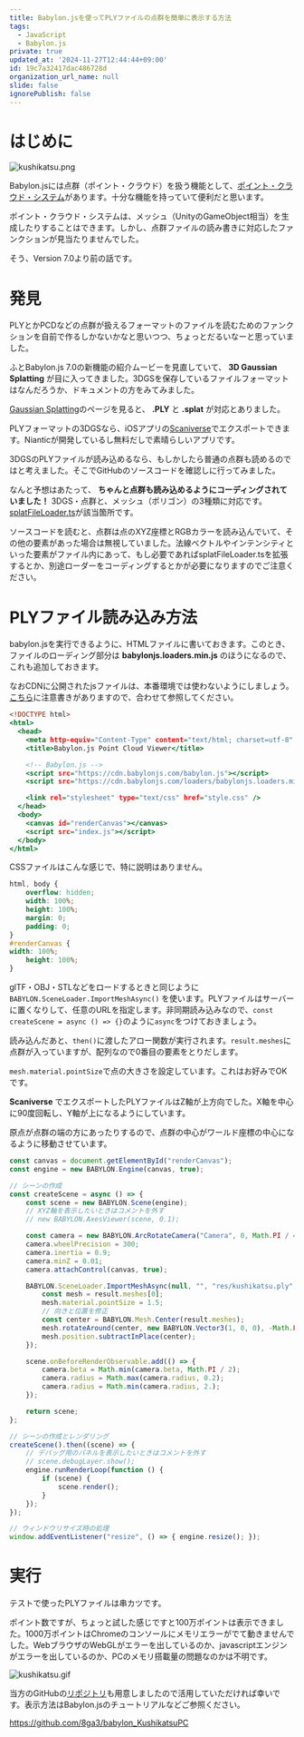 ```yaml
---
title: Babylon.jsを使ってPLYファイルの点群を簡単に表示する方法
tags:
  - JavaScript
  - Babylon.js
private: true
updated_at: '2024-11-27T12:44:44+09:00'
id: 19c7a32417dac486728d
organization_url_name: null
slide: false
ignorePublish: false
---
```

# はじめに

![kushikatsu.png](https://qiita-image-store.s3.ap-northeast-1.amazonaws.com/0/3569302/545d1829-60ef-4b59-16aa-3574d2cd4ebe.png)

Babylon.jsには点群（ポイント・クラウド）を扱う機能として、[ポイント・クラウド・システム](https://doc.babylonjs.com/features/featuresDeepDive/particles/point_cloud_system/)があります。十分な機能を持っていて便利だと思います。

ポイント・クラウド・システムは、メッシュ（UnityのGameObject相当）を生成したりすることはできます。しかし、点群ファイルの読み書きに対応したファンクションが見当たりませんでした。

そう、Version 7.0より前の話です。

# 発見

PLYとかPCDなどの点群が扱えるフォーマットのファイルを読むためのファンクションを自前で作るしかないかなと思いつつ、ちょっとだるいなーと思っていました。

ふとBabylon.js 7.0の新機能の紹介ムービーを見直していて、 **3D Gaussian Splatting** が目に入ってきました。3DGSを保存しているファイルフォーマットはなんだろうか、ドキュメントの方をみてみました。

[Gaussian Splatting](https://doc.babylonjs.com/features/featuresDeepDive/mesh/gaussianSplatting/)のページを見ると、 **.PLY** と **.splat** が対応とありました。

PLYフォーマットの3DGSなら、iOSアプリの[Scaniverse](https://apps.apple.com/jp/app/scaniverse-3d-scanner/id1541433223)でエクスポートできます。Nianticが開発しているし無料だしで素晴らしいアプリです。

3DGSのPLYファイルが読み込めるなら、もしかしたら普通の点群も読めるのではと考えました。そこでGitHubのソースコードを確認しに行ってみました。

なんと予想はあたって、 **ちゃんと点群も読み込めるようにコーディングされていました！** 3DGS・点群と、メッシュ（ポリゴン）の3種類に対応です。[splatFileLoader.ts](https://github.com/BabylonJS/Babylon.js/blob/3725abaed67d26b5a8de053f3aa336deae4373b1/packages/dev/loaders/src/SPLAT/splatFileLoader.ts#L182)が該当箇所です。

ソースコードを読むと、点群は点のXYZ座標とRGBカラーを読み込んでいて、その他の要素があった場合は無視していました。法線ベクトルやインテンシティといった要素がファイル内にあって、もし必要であればsplatFileLoader.tsを拡張するとか、別途ローダーをコーディングするとかが必要になりますのでご注意ください。

# PLYファイル読み込み方法

babylon.jsを実行できるように、HTMLファイルに書いておきます。このとき、ファイルのローディング部分は **babylonjs.loaders.min.js** のほうになるので、これも追加しておきます。

なおCDNに公開されたjsファイルは、本番環境では使わないようにしましょう。[こちら](https://doc.babylonjs.com/setup/frameworkPackages/CDN/)に注意書きがありますので、合わせて参照してください。

```html:index.html
<!DOCTYPE html>
<html>
  <head>
    <meta http-equiv="Content-Type" content="text/html; charset=utf-8" />
    <title>Babylon.js Point Cloud Viewer</title>

    <!-- Babylon.js -->
    <script src="https://cdn.babylonjs.com/babylon.js"></script>
    <script src="https://cdn.babylonjs.com/loaders/babylonjs.loaders.min.js"></script>

    <link rel="stylesheet" type="text/css" href="style.css" />
  </head>
  <body>
    <canvas id="renderCanvas"></canvas>
    <script src="index.js"></script>
  </body>
</html>
```

CSSファイルはこんな感じで、特に説明はありません。

```css:style.css
html, body {
    overflow: hidden;
    width: 100%;
    height: 100%;
    margin: 0;
    padding: 0;
}
#renderCanvas {
width: 100%;
    height: 100%;
}
```

glTF・OBJ・STLなどをロードするときと同じように `BABYLON.SceneLoader.ImportMeshAsync()` を使います。PLYファイルはサーバーに置くなりして、任意のURLを指定します。非同期読み込みなので、`const createScene = async () => {}`のように`async`をつけておきましょう。

読み込んだあと、`then()`に渡したアロー関数が実行されます。`result.meshes`に点群が入っていますが、配列なので0番目の要素をとりだします。

`mesh.material.pointSize`で点の大きさを設定しています。これはお好みでOKです。

**Scaniverse** でエクスポートしたPLYファイルはZ軸が上方向でした。X軸を中心に90度回転し、Y軸が上になるようにしています。

原点が点群の端の方にあったりするので、点群の中心がワールド座標の中心になるように移動させています。

```javascript:index.js
const canvas = document.getElementById("renderCanvas");
const engine = new BABYLON.Engine(canvas, true);

// シーンの作成
const createScene = async () => {
    const scene = new BABYLON.Scene(engine);
    // XYZ軸を表示したいときはコメントを外す
    // new BABYLON.AxesViewer(scene, 0.1);

    const camera = new BABYLON.ArcRotateCamera("Camera", 0, Math.PI / 4, 0.5, BABYLON.Vector3.Zero(), scene);
    camera.wheelPrecision = 300;
    camera.inertia = 0.9;
    camera.minZ = 0.01;
    camera.attachControl(canvas, true);

    BABYLON.SceneLoader.ImportMeshAsync(null, "", "res/kushikatsu.ply", scene).then((result) => {
        const mesh = result.meshes[0];
        mesh.material.pointSize = 1.5;
        // 向きと位置を修正
        const center = BABYLON.Mesh.Center(result.meshes);
        mesh.rotateAround(center, new BABYLON.Vector3(1, 0, 0), -Math.PI / 2);
        mesh.position.subtractInPlace(center);
    });

    scene.onBeforeRenderObservable.add(() => {
        camera.beta = Math.min(camera.beta, Math.PI / 2);
        camera.radius = Math.max(camera.radius, 0.2);
        camera.radius = Math.min(camera.radius, 2.);
    });

    return scene;
};

// シーンの作成とレンダリング
createScene().then((scene) => {
    // デバッグ用のパネルを表示したいときはコメントを外す
    // scene.debugLayer.show();
    engine.runRenderLoop(function () {
        if (scene) {
            scene.render();
        }
    });
});

// ウィンドウリサイズ時の処理
window.addEventListener("resize", () => { engine.resize(); });
```

# 実行

テストで使ったPLYファイルは串カツです。

ポイント数ですが、ちょっと試した感じですと100万ポイントは表示できました。1000万ポイントはChromeのコンソールにメモリエラーがでて動きませんでした。WebブラウザのWebGLがエラーを出しているのか、javascriptエンジンがエラーを出しているのか、PCのメモリ搭載量の問題なのかは不明です。

![kushikatsu.gif](https://qiita-image-store.s3.ap-northeast-1.amazonaws.com/0/3569302/0af954ef-af48-7b4a-2c3b-4638324cbf28.gif)

当方のGitHubの[リポジトリ](https://github.com/8ga3/babylon_KushikatsuPC)も用意しましたので活用していただければ幸いです。表示方法はBabylon.jsのチュートリアルなどご参照ください。

https://github.com/8ga3/babylon_KushikatsuPC
